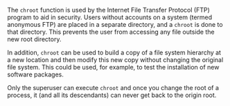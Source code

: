 The `chroot` function is used by the Internet File Transfer Protocol (FTP)
program to aid in security. Users without accounts on a system (termed
anonymous FTP) are placed in a separate directory, and a `chroot` is done to
that directory. This prevents the user from accessing any file outside the new
root directory.

In addition, `chroot` can be used to build a copy of a file system hierarchy at
a new location and then modify this new copy without changing the original file
system. This could be used, for example, to test the installation of new
software packages.

Only the superuser can execute `chroot` and once you change the root of a
process, it (and all its descendants) can never get back to the origin root.

